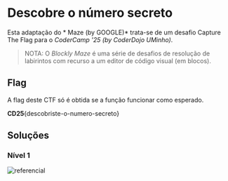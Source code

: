 # Descobre o número secreto

Esta adaptação do * Maze (by GOOGLE)* trata-se de um desafio Capture The Flag para o *CoderCamp '25 (by CoderDojo UMinho)*.
>NOTA: O *Blockly Maze* é uma série de desafios de resolução de labirintos com recurso a um editor de código visual (em blocos).

## Flag
A flag deste CTF só é obtida se a função funcionar como esperado.

**CD25**{descobriste-o-numero-secreto}

## Soluções

### Nível 1
![referencial](./img/referencial.png)